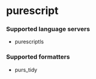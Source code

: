 # purescript
<!--- THIS DOCUMENT IS AUTOMATICALLY GENERATED, DON'T EDIT IT -->

### Supported language servers

- purescriptls

### Supported formatters

- purs_tidy
